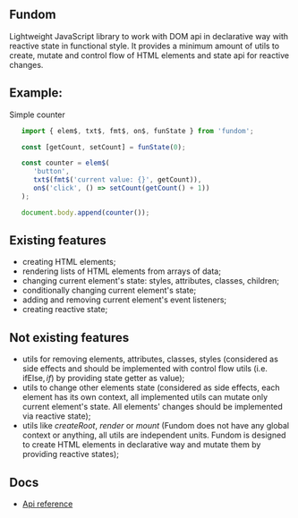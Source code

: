 ## Fundom

Lightweight JavaScript library to work with DOM api in declarative way with reactive state in functional style.
It provides a minimum amount of utils to create, mutate and control flow of HTML elements and state api for reactive changes.

## Example:

Simple counter
```typescript
   import { elem$, txt$, fmt$, on$, funState } from 'fundom';

   const [getCount, setCount] = funState(0);

   const counter = elem$(
      'button',
      txt$(fmt$('current value: {}', getCount)),
      on$('click', () => setCount(getCount() + 1))
   );

   document.body.append(counter());
```

## Existing features

- creating HTML elements;
- rendering lists of HTML elements from arrays of data;
- changing current element's state: styles, attributes, classes, children;
- conditionally changing current element's state;
- adding and removing current element's event listeners;
- creating reactive state;

## Not existing features

- utils for removing elements, attributes, classes, styles (considered as side effects and should be implemented with control flow utils (i.e. ifElse$, if$) by providing state getter as value);
- utils to change other elements state (considered as side effects, each element has its own context, all implemented utils can mutate only current element's state. All elements' changes should be implemented via reactive state);
- utils like *createRoot*, *render* or *mount* (Fundom does not have any global context or anything, all utils are independent units. Fundom is designed to create HTML elements in declarative way and mutate them by providing reactive states);

## Docs

- [Api reference](./docs/api-reference.md)